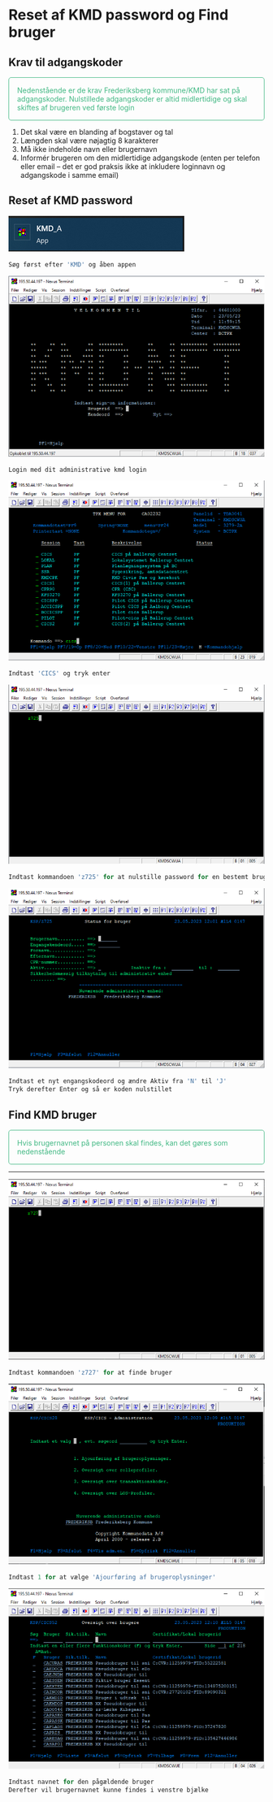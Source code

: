 # Reset af KMD password og Find bruger

## Krav til adgangskoder

<p style="color: #41B883; border: 1px solid #41B883; border-radius:5px; padding: 1rem;">Nedenstående er de krav Frederiksberg kommune/KMD har sat på adgangskoder.  Nulstillede adgangskoder er altid midlertidige og skal skiftes af brugeren ved første login</p>

1.	Det skal være en blanding af bogstaver og tal
2.	Længden skal være nøjagtig 8 karakterer
3.	Må ikke indeholde navn eller brugernavn
4.	Informér brugeren om den midlertidige adgangskode (enten per telefon eller email – det er god praksis ikke at inkludere loginnavn og adgangskode i samme email)

## Reset af KMD password

![](kmd1.png)
```js
Søg først efter 'KMD' og åben appen
```

![](kmd2.png)
```js
Login med dit administrative kmd login
```

![](kmd3.png)
```js
Indtast 'CICS' og tryk enter
```

![](kmd4.png)
```js
Indtast kommandoen 'z725' for at nulstille password for en bestemt bruger
```

![](kmd5.png)
```js
Indtast et nyt engangskodeord og ændre Aktiv fra 'N' til 'J'
Tryk derefter Enter og så er koden nulstillet
```



## Find KMD bruger

<p style="color: #41B883; border: 1px solid #41B883; border-radius:5px; padding: 1rem;">Hvis brugernavnet på personen skal findes, kan det gøres som nedenstående</p>

---
![](kmd6.png)
```js
Indtast kommandoen 'z727' for at finde bruger
```

![](kmd7.png)
```js
Indtast 1 for at vælge 'Ajourføring af brugeroplysninger'
```

![](kmd8.png)
```js
Indtast navnet for den pågældende bruger
Derefter vil brugernavnet kunne findes i venstre bjælke
```

